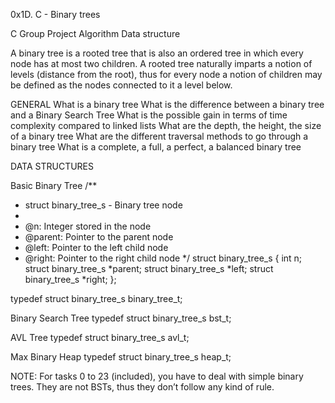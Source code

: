 0x1D. C - Binary trees

C Group Project Algorithm Data structure

A binary tree is a rooted tree that is also an ordered tree in which every node has at most two children. A rooted tree naturally imparts a notion of levels (distance from the root), thus for every node a notion of children may be defined as the nodes connected to it a level below.


GENERAL
What is a binary tree
What is the difference between a binary tree and a Binary Search Tree
What is the possible gain in terms of time complexity compared to linked lists
What are the depth, the height, the size of a binary tree
What are the different traversal methods to go through a binary tree
What is a complete, a full, a perfect, a balanced binary tree



DATA STRUCTURES

Basic Binary Tree
/**
 * struct binary_tree_s - Binary tree node
 *
 * @n: Integer stored in the node
 * @parent: Pointer to the parent node
 * @left: Pointer to the left child node
 * @right: Pointer to the right child node
 */
struct binary_tree_s
{
    int n;
    struct binary_tree_s *parent;
    struct binary_tree_s *left;
    struct binary_tree_s *right;
};

typedef struct binary_tree_s binary_tree_t;




Binary Search Tree
typedef struct binary_tree_s bst_t;


AVL Tree
typedef struct binary_tree_s avl_t;


Max Binary Heap
typedef struct binary_tree_s heap_t;


NOTE: For tasks 0 to 23 (included), you have to deal with simple binary trees. They are not BSTs, thus they don’t follow any kind of rule.



